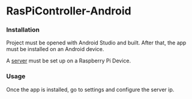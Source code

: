 # RasPiController-Android

### Installation
Project must be opened with Android Studio and built. After that, the app must be installed on an Android device.

A [server](https://github.com/PeterCP/RasPiController-Python) must be set up on a Raspberry Pi Device.

### Usage
Once the app is installed, go to settings and configure the server ip.
